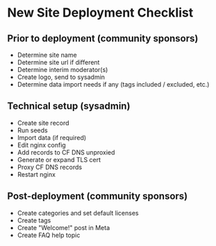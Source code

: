 # New Site Deployment Checklist

## Prior to deployment (community sponsors)

- Determine site name
- Determine site url if different
- Determine interim moderator(s)
- Create logo, send to sysadmin
- Determine data import needs if any (tags included / excluded, etc.)

## Technical setup (sysadmin)

- Create site record
- Run seeds
- Import data (if required)
- Edit nginx config
- Add records to CF DNS unproxied
- Generate or expand TLS cert
- Proxy CF DNS records
- Restart nginx

## Post-deployment (community sponsors)

- Create categories and set default licenses
- Create tags
- Create "Welcome!" post in Meta
- Create FAQ help topic
